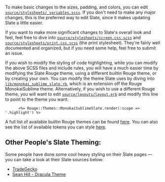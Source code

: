 To make basic changes to the sizes, padding, and colors, you can edit
[`source/stylesheets/_variables.scss`](https://github.com/slatedocs/slate/blob/master/source/stylesheets/_variables.scss).
If you don't need to make any major changes, this is the preferred way to edit Slate, since it makes updating Slate a
little easier.

If you want to make more significant changes to Slate's overall look and feel, feel free to dive into 
[`source/stylesheets/screen.css.scss`](https://github.com/slatedocs/slate/blob/master/source/stylesheets/screen.css.scss)
and
[`source/stylesheets/print.css.scss`](https://github.com/slatedocs/slate/blob/master/source/stylesheets/print.css.scss)
(the print stylesheet). They're fairly well documented and organized, but if you need some help, feel free to submit an
issue.

If you wish to modify the styling of code highlighting, while you can modify the above SCSS files and include rules,
you will have a much easier time by modifying the Slate Rouge theme, using a different builtin Rouge theme, or
by creating your own. You can modify the theme Slate uses by diving into
[`lib/monokai_sublime_slate.rb`](https://github.com/slatedocs/slate/blob/master/lib/monokai_sublime_slate.rb),
which is an extension off the Rouge MonokaiSublime theme. Alternatively, if you wish to use a different Rouge
theme, you will want to edit
[`source/layouts/layout.erb`](https://github.com/slatedocs/slate/blob/master/source/layouts/layout.erb) and modify this
line to point to the theme you want:

```erb
      <%= Rouge::Themes::MonokaiSublimeSlate.render(:scope => '.highlight') %>
```

A full list of available builtin Rouge themes can be found [here](https://github.com/rouge-ruby/rouge/tree/master/lib/rouge/themes).
You can also see the list of available tokens you can style [here](https://github.com/rouge-ruby/rouge/wiki/List-of-tokens).

## Other People's Slate Theming:
 
Some people have done some cool heavy styling on their Slate pages — you can take a look at their Slate sources
below:

- [TradeGecko](https://github.com/tradegecko/smaug/)
- [Sean Hill - Dracula Theme](https://github.com/sean-hill/slate-dracula)
